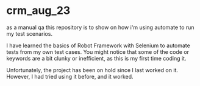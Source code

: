 # crm_aug_23
as a manual qa this repository is to show on how i'm using automate to run my test scenarios.

I have learned the basics of Robot Framework with Selenium to automate tests from my own test cases.
You might notice that some of the code or keywords are a bit clunky or inefficient, as this is my first time coding it.

Unfortunately, the project has been on hold since I last worked on it. However, I had tried using it before, and it worked.